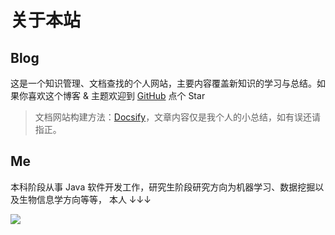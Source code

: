 # 关于本站

## Blog

这是一个知识管理、文档查找的个人网站，主要内容覆盖新知识的学习与总结。如果你喜欢这个博客 & 主题欢迎到 [GitHub](https://github.com/Easteriv/NoteBook) 点个 Star

> 文档网站构建方法：[Docsify](https://www.yuque.com/docs/share/6ae3252f-a4b0-46fb-b0f7-df1189fc2541)，文章内容仅是我个人的小总结，如有误还请指正。


## Me

本科阶段从事 Java 软件开发工作，研究生阶段研究方向为机器学习、数据挖掘以及生物信息学方向等等， 本人 ↓↓↓

![](https://gitee.com/wugenqiang/PictureBed/raw/master/NoteBook/20200617115404.jpg)
